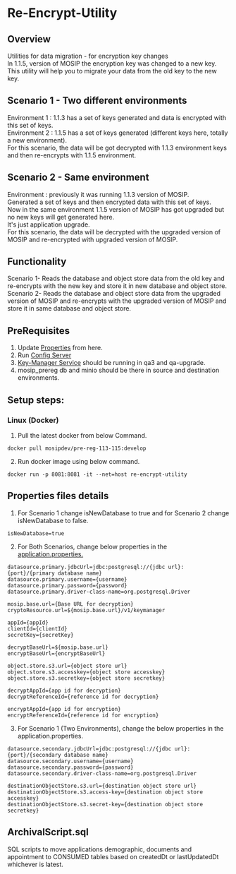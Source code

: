 # Re-Encrypt-Utility

## Overview
Utilities for data migration - for encryption key changes <br />
In 1.1.5, version of MOSIP the encryption key was changed to a new key. <br />
This utility will help you to migrate your data from the old key to the new key.

## Scenario 1 - Two different environments 

Environment 1 :  1.1.3 has a set of keys generated and data is encrypted with this set of keys. <br />
Environment 2 :  1.1.5 has a set of keys generated (different keys here, totally a new environment). <br />
For this scenario, the data will be got decrypted with 1.1.3 environment keys and then re-encrypts with 1.1.5 environment. <br />

## Scenario 2 - Same environment 

Environment : previously it was running 1.1.3 version of MOSIP. <br />
Generated a set of keys and then encrypted data with this set of keys. <br />
Now in the same environment 1.1.5 version of MOSIP has got upgraded but no new keys will get generated here. <br />
It's just application upgrade. <br />
For this scenario, the data will be decrypted with the upgraded version of MOSIP and re-encrypted with upgraded version of MOSIP. <br />

## Functionality 
Scenario 1- Reads the database and object store data from the old key and re-encrypts with the new key and store it in new database and object store.<br />
Scenario 2- Reads the database and object store data from the upgraded version of MOSIP and re-encrypts with the upgraded version of MOSIP and store it in same database and object store. <br />

## PreRequisites
1. Update [Properties](https://github.com/mosip/mosip-config/blob/develop1-v3/pre-reg-113-115-application-default.properties) from here.
2. Run [Config Server](https://oss.sonatype.org/service/local/repositories/snapshots/content/io/mosip/kernel/kernel-config-server/1.2.0-SNAPSHOT/kernel-config-server-1.2.0-20201016.134941-57.jar)
3. [Key-Manager Service](https://docs.mosip.io/1.2.0/modules/keymanager) should be running in qa3 and qa-upgrade.
4. mosip_prereg db and minio should be there in source and destination environments.
## Setup steps:

### Linux (Docker) 

1. Pull the latest docker from below Command.

```
docker pull mosipdev/pre-reg-113-115:develop
```
2. Run docker image using below command.
```
docker run -p 8081:8081 -it --net=host re-encrypt-utility
```
## Properties files details
1. For Scenario 1 change isNewDatabase to true and for Scenario 2 change isNewDatabase to false.
```
isNewDatabase=true
```
2. For Both Scenarios, change below properties in the [application.properties.](https://github.com/kameshsr/re-encrypt-utility/blob/master/src/main/resources/application.properties)

```
datasource.primary.jdbcUrl=jdbc:postgresql://{jdbc url}:{port}/{primary database name}
datasource.primary.username={username}
datasource.primary.password={password}
datasource.primary.driver-class-name=org.postgresql.Driver

mosip.base.url={Base URL for decryption}
cryptoResource.url=${mosip.base.url}/v1/keymanager

appId={appId}
clientId={clientId}
secretKey={secretKey}

decryptBaseUrl=${mosip.base.url}
encryptBaseUrl={encryptBaseUrl}

object.store.s3.url={object store url}
object.store.s3.accesskey={object store accesskey}
object.store.s3.secretkey={object store secretkey}

decryptAppId={app id for decryption}
decryptReferenceId={reference id for decryption}

encryptAppId={app id for encryption}
encryptReferenceId={reference id for encryption}

```

3. For Scenario 1 (Two Environments), change the below properties in the application.properties.
```
datasource.secondary.jdbcUrl=jdbc:postgresql://{jdbc url}:{port}/{secondary database name}
datasource.secondary.username={username}
datasource.secondary.password={password}
datasource.secondary.driver-class-name=org.postgresql.Driver

destinationObjectStore.s3.url={destination object store url}
destinationObjectStore.s3.access-key={destination object store accesskey}
destinationObjectStore.s3.secret-key={destination object store secretkey}
```


## ArchivalScript.sql 
SQL scripts to move applications demographic, documents and appointment to CONSUMED
tables based on createdDt or lastUpdatedDt whichever is latest.